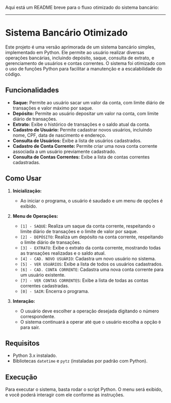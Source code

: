 Aqui está um README breve para o fluxo otimizado do sistema bancário:

---

# Sistema Bancário Otimizado

Este projeto é uma versão aprimorada de um sistema bancário simples, implementado em Python. Ele permite ao usuário realizar diversas operações bancárias, incluindo depósito, saque, consulta de extrato, e gerenciamento de usuários e contas correntes. O sistema foi otimizado com o uso de funções Python para facilitar a manutenção e a escalabilidade do código.

## Funcionalidades

- **Saque:** Permite ao usuário sacar um valor da conta, com limite diário de transações e valor máximo por saque.
- **Depósito:** Permite ao usuário depositar um valor na conta, com limite diário de transações.
- **Extrato:** Exibe o histórico de transações e o saldo atual da conta.
- **Cadastro de Usuário:** Permite cadastrar novos usuários, incluindo nome, CPF, data de nascimento e endereço.
- **Consulta de Usuários:** Exibe a lista de usuários cadastrados.
- **Cadastro de Conta Corrente:** Permite criar uma nova conta corrente associada a um usuário previamente cadastrado.
- **Consulta de Contas Correntes:** Exibe a lista de contas correntes cadastradas.

## Como Usar

1. **Inicialização:**
   - Ao iniciar o programa, o usuário é saudado e um menu de opções é exibido.

2. **Menu de Operações:**
   - `[1] - SAQUE`: Realiza um saque da conta corrente, respeitando o limite diário de transações e o limite de valor por saque.
   - `[2] - DEPÓSITO`: Realiza um depósito na conta corrente, respeitando o limite diário de transações.
   - `[3] - EXTRATO`: Exibe o extrato da conta corrente, mostrando todas as transações realizadas e o saldo atual.
   - `[4] - CAD. NOVO USUÁRIO`: Cadastra um novo usuário no sistema.
   - `[5] - VER USUÁRIOS`: Exibe a lista de todos os usuários cadastrados.
   - `[6] - CAD. CONTA CORRENTE`: Cadastra uma nova conta corrente para um usuário existente.
   - `[7] - VER CONTAS CORRENTES`: Exibe a lista de todas as contas correntes cadastradas.
   - `[0] - SAIR`: Encerra o programa.

3. **Interação:**
   - O usuário deve escolher a operação desejada digitando o número correspondente.
   - O sistema continuará a operar até que o usuário escolha a opção `0` para sair.

## Requisitos

- Python 3.x instalado.
- Bibliotecas `datetime` e `pytz` (instaladas por padrão com Python).

## Execução

Para executar o sistema, basta rodar o script Python. O menu será exibido, e você poderá interagir com ele conforme as instruções.
